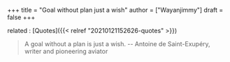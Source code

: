 +++
title = "Goal without plan just a wish"
author = ["Wayanjimmy"]
draft = false
+++

related
: [Quotes]({{< relref "20210121152626-quotes" >}})

> A goal without a plan is just a wish. -- Antoine de Saint-Exupéry, writer and pioneering aviator
